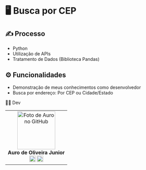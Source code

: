 # 🖥️ Busca por CEP
  
## ✍️ Processo        
- Python    
- Utilização de APIs      
- Tratamento de Dados (Biblioteca Pandas)   

## ⚙ Funcionalidades      
- Demonstração de meus conhecimentos como desenvolvedor      
- Busca por endereço: Por CEP ou Cidade/Estado     
<!-- >Acesse a página on-line: <a href="https://portifolio-kelvin.vercel.app/" target=_blank> Portfólio Kelvin Charles Cruz </a>   
🖱️ A página <img src="src/design/portfolio.gif" alt="Imagem exibindo a versão desktop  do site">   -->
👩‍💻 Dev

<table align="center">
    <tr>
     <td align="center">
            <div>
                <img src="https://media.licdn.com/dms/image/C4D03AQFEjNLUHwIF6Q/profile-displayphoto-shrink_200_200/0/1662747684527?e=1687392000&v=beta&t=F1N4uu2yCDZBgmtVEVv0uab1Vif3Xqir-Qi0-0xCwh0" width="120px;" alt="Foto de Auro no GitHub"/><br>
                <b> Auro de Oliveira Junior </b><br>
                <a href="https://www.linkedin.com/in/aurojr/" alt="Linkedin"><img src="https://img.shields.io/badge/LinkedIn-0077B5?style=for-the-badge&logo=linkedin&logoColor=white" height="20"></a>
                <a href="https://github.com/aurojr/" alt="GitHub"><img src="https://img.shields.io/badge/GitHub-100000?style=for-the-badge&logo=github&logoColor=white" height="20"></a>
            </div>
        </td> 
    </tr>
</table>

<!--
# buscaEndereco
 
Criado um sistemas de buscas de endereço por CEP ou por localidade através de Cidade e Estado.

Main.py
Chama as funções de Menu, seleção de opções e as funcionalidades de consulta, salvar arquivo em excel e sair de sistema
-------------------------------------------------------------------------------------------------------------------------------------------------------------
Menu.py
Formata o menu permitindo maior facilidade e visualização das opções das funcções para o usuário:

def menu > Puxa a lista de menus do arquivo Lista_Menus

def_escolher_opcao >> Retorna o valor da opção selecionado pelo usuário

def apontar_funcoes >> Recolhe a opção escolhida pelo o usuário e de acordo com o valor chama a função selecionada. 
--------------------------------------------------------------------------------------------------------------------------------------------------------------
Consulta.py

Contém as funções de busca por CEP e busca de endereço:

def_buscar_por_cep >> recebe o valor do cep como string, com o tratamento de retirar '.' (ponto) ou '-' (traço). Verifica após o tratamento
se o o mesmo possui oito digitos numericos. Após essa validação, é chamada a API de busca por CEP

def_buscar_por_endereço >> recebe as variáveis obrigatórias para busca: Estado e Cidade [onde é necessário ter no minimo dois caracateres e não ser valores numéricos] e o Endereço [necessário ter o menos 3 caracteres]. Feita essas validações ainda no input de cada uma delas, é feita uma requisição na API de busca de endereço. 
----------------------------------------------------------------------------------------------------------------------------------------------------------------
Lista Menu.py
Contém as opções que aparecem no menu no formato lista, facilitando a manutenção, caso seja necessário remover/adicionar alguma opção.

-----------------------------------------------------------------------------------------------------------------------------------------------------------------
Save File.py
Função para salvar o resultado da(s) busca(s) em um arquivo texto/planilha.  - EM CONSTRUÇÃO
-->

